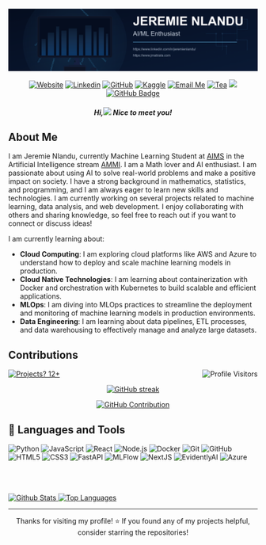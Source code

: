 ![banner](https://github.com/jnlandu/jnlandu/blob/main/img/jbanner.png)

<div align="center">

[![Website](https://img.shields.io/badge/-Website-4B9AE5?style=flat&logo=Website&logoColor=white&link=https://jmabiala.com/)](https://jmabiala.com/)
[![Linkedin](https://img.shields.io/badge/-LinkedIn-306EA8?style=flat&logo=Linkedin&logoColor=white&link=https://www.linkedin.com/in/jeremie-nlandu/)](https://www.linkedin.com/in/jeremie-nlandu/) 
[![GitHub](https://img.shields.io/badge/-GitHub-2F2F2F?style=flat&logo=github&logoColor=white&link=https://github.com/jnlandu)](https://github.com/jnlandu/)
[![Kaggle](https://img.shields.io/badge/-Kaggle-5DB0DB?style=flat&logo=Kaggle&logoColor=white&link=https://www.kaggle.com/jnlandu)](https://www.kaggle.com/jnlandu)
[![Email Me](https://img.shields.io/badge/-Email-676767?style=flat&logo=google-scholar&logoColor=white&link=mailto:jeremy@aimsammi.org)](mailto:jeremy@aimsammi.org)
[![Tea](https://img.shields.io/badge/-Buy_me_a_tea-yellow?style=flat&logo=buymeacoffee&logoColor=white&link=https://www.buymeacoffee.com/jnlandu)](https://www.buymeacoffee.com/jnlandu)
<a href="https://github.com/jnlandu/github-profile-views-counter"><img src="https://komarev.com/ghpvc/?username=jnlandu"></a>
<a href="https://github.com/jnlandu?tab=followers"><img src="https://img.shields.io/github/followers/jnlandu?label=Followers&style=social" alt="GitHub Badge"></a>
</div>


<h5 align="center">Hi,<img src="https://raw.githubusercontent.com/MartinHeinz/MartinHeinz/master/wave.gif" width="30px"> Nice to meet you!</h5>
<h3 align="center"></h3>

## About Me
I am Jeremie Nlandu, currently Machine Learning Student at [AIMS](https://www.aims-senegal.org/)  in the Artificial Intelligence stream [AMMI](https://aims-senegal.org/african-masters-in-machine-learning/). I am  a Math lover and AI enthusiast. I am passionate about using AI to solve real-world problems and make a positive impact on society. I have a strong background in mathematics, statistics, and programming, and I am always eager to learn new skills and technologies.
I am currently working on several projects related to machine learning, data analysis, and web development. I enjoy collaborating with others and sharing knowledge, so feel free to reach out if you want to connect or discuss ideas!

I am currently learning about:
- **Cloud Computing**: I am exploring cloud platforms like AWS and Azure to understand how to deploy and scale machine learning models in production.
- **Cloud Native Technologies**: I am learning about containerization with Docker and orchestration with Kubernetes to build scalable and efficient applications.
- **MLOps**: I am diving into MLOps practices to streamline the deployment and monitoring of machine learning models in production environments.
- **Data Engineering**: I am learning about data pipelines, ETL processes, and data warehousing to effectively manage and analyze large datasets.


</div>

## Contributions
<a href="https://github.com/jnlandu">
  <img align="right" src="https://komarev.com/ghpvc/?username=jnlandu&label=Visitors&color=4B88F6&style=flat" alt="Profile Visitors" />
</a>

[![Projects? 12+](https://img.shields.io/badge/Projects-12%2B-4B88F6?style=flat)](https://github.com/jnlandu)

<p align="center">
  <a href="https://github.com/jnlandu">
    <img src="https://github-readme-streak-stats.herokuapp.com/?user=jnlandu&theme=react&border=4B88F6&background=0D1117" alt="GitHub streak"/>
  </a>
</p>

<p align="center">
  <a href="https://github.com/jnlandu">
    <img src="https://github-profile-summary-cards.vercel.app/api/cards/profile-details?username=jnlandu&theme=github_dark&border=4B88F6" alt="GitHub Contribution"/>
  </a>
</p>


## 🧰 Languages and Tools

![Python](https://img.shields.io/badge/Python-F0DB4F?style=for-the-badge&labelColor=black&logo=python&logoColor=F0DB4F)
![JavaScript](https://img.shields.io/badge/JavaScript-F7DF1E?style=for-the-badge&labelColor=black&logo=javascript&logoColor=F7DF1E)
![React](https://img.shields.io/badge/React-61DAFB?style=for-the-badge&labelColor=black&logo=react&logoColor=61DAFB)
![Node.js](https://img.shields.io/badge/Node.js-339933?style=for-the-badge&labelColor=black&logo=nodedotjs&logoColor=339933)
![Docker](https://img.shields.io/badge/Docker-4B88F6?style=for-the-badge&logo=docker&logoColor=4B88F6)
![Git](https://img.shields.io/badge/Git-F05032?style=for-the-badge&logo=git&logoColor=white)
![GitHub](https://img.shields.io/badge/GitHub-181717?style=for-the-badge&logo=github&logoColor=white)
![HTML5](https://img.shields.io/badge/HTML5-E34F26?style=for-the-badge&labelColor=black&logo=html5&logoColor=E34F26)
![CSS3](https://img.shields.io/badge/CSS3-1572B6?style=for-the-badge&labelColor=black&logo=css3&logoColor=1572B6)
![FastAPI](https://img.shields.io/badge/FastAPI-005571?style=for-the-badge&labelColor=black&logo=fastapi&logoColor=005571)
![MLFlow](https://img.shields.io/badge/MLFlow-FF3D00?style=for-the-badge&labelColor=black&logo=mlflow&logoColor=FF3D00)
![NextJS](https://img.shields.io/badge/Next.js-000000?style=for-the-badge&labelColor=black&logo=nextdotjs&logoColor=000000)
![EvidentlyAI](https://img.shields.io/badge/EvidentlyAI-4B88F6?style=for-the-badge&labelColor=black&logo=evidentlyai&logoColor=4B88F6)
![Azure](https://img.shields.io/badge/Azure-0089D6?style=for-the-badge&labelColor=black&logo=microsoftazure&logoColor=0089D6)

<br />
<br />
<br />

<a> 
  <a href="https://github.com/jnlandu">
    <img alt="Github Stats" src="https://denvercoder1-github-readme-stats.vercel.app/api?username=jnlandu&show_icons=true&count_private=true&theme=react&border_color=4B88F6&bg_color=0D1117&title_color=4B88F6&icon_color=4B88F6" height="192px" width="49.5%"/>
  </a>
  <a href="https://github.com/jnlandu">
    <img alt="Top Languages" src="https://denvercoder1-github-readme-stats.vercel.app/api/top-langs/?username=jnlandu&langs_count=8&layout=compact&theme=react&border_color=4B88F6&bg_color=0D1117&title_color=4B88F6&icon_color=4B88F6" height="192px" width="49.5%"/>
  </a>
  <br/>
</a>

---



<div align="center">
  <p>Thanks for visiting my profile! ⭐️ If you found any of my projects helpful, consider starring the repositories!</p>
</div>
